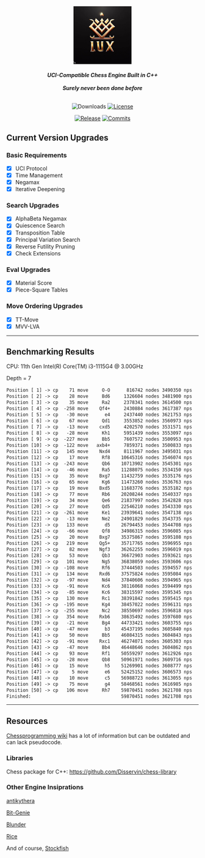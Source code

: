 <div align="center">

  <img src="./img/logo.jpg" width="30%">
  <br>
  <br>
  <b><i>UCI-Compatible Chess Engine Built in C++</i></b>
  <br>
  <br>
  <b><i>Surely never been done before</i></b>
  <br>
  <br>

  ![Downloads][downloads-badge]
  [![License][license-badge]][license-link]
  
  [![Release][release-badge]][release-link]
  [![Commits][commits-badge]][commits-link]

</div>

## Current Version Upgrades

### Basic Requirements

 - [x] UCI Protocol
 - [x] Time Management
 - [x] Negamax
 - [x] Iterative Deepening

### Search Upgrades

 - [x] AlphaBeta Negamax
 - [x] Quiescence Search
 - [x] Transposition Table
 - [x] Principal Variation Search
 - [x] Reverse Futility Pruning
 - [x] Check Extensions

### Eval Upgrades

 - [x] Material Score
 - [x] Piece-Square Tables

### Move Ordering Upgrades

 - [x] TT-Move
 - [x] MVV-LVA

---

## Benchmarking Results
CPU: 11th Gen Intel(R) Core(TM) i3-1115G4 @ 3.00GHz

Depth = 7
```
Position [ 1] -> cp    71 move     O-O      816742 nodes 3490350 nps
Position [ 2] -> cp    28 move     Bd6     1326604 nodes 3481900 nps
Position [ 3] -> cp    35 move     Ra2     2378341 nodes 3614500 nps
Position [ 4] -> cp  -258 move    Qf4+     2430884 nodes 3617387 nps
Position [ 5] -> cp   -30 move      e4     2437440 nodes 3621753 nps
Position [ 6] -> cp    67 move     Qd1     3553852 nodes 3560973 nps
Position [ 7] -> cp   -13 move    cxd5     4202570 nodes 3531571 nps
Position [ 8] -> cp   -28 move     Kh1     5951439 nodes 3553097 nps
Position [ 9] -> cp  -227 move     Bb5     7607572 nodes 3500953 nps
Position [10] -> cp  -122 move   axb4+     7859371 nodes 3500833 nps
Position [11] -> cp   145 move    Nxd4     8111967 nodes 3495031 nps
Position [12] -> cp    17 move     Rf8    10645316 nodes 3546074 nps
Position [13] -> cp  -243 move     Qb6    10713902 nodes 3545301 nps
Position [14] -> cp   -46 move     Ra5    11288075 nodes 3534150 nps
Position [15] -> cp    35 move    Bxg7    11432759 nodes 3535176 nps
Position [16] -> cp    65 move     Kg6    11473260 nodes 3536763 nps
Position [17] -> cp    19 move    Bxd5    11683776 nodes 3535182 nps
Position [18] -> cp    77 move     Rb6    20208244 nodes 3540337 nps
Position [19] -> cp    34 move     Qe6    21837997 nodes 3542828 nps
Position [20] -> cp    27 move     Qd5    22546210 nodes 3543330 nps
Position [21] -> cp  -261 move     Ke1    23939641 nodes 3547138 nps
Position [22] -> cp   -13 move     Ne2    24901829 nodes 3543735 nps
Position [23] -> cp   133 move      d5    26794453 nodes 3544708 nps
Position [24] -> cp   -66 move     Qf8    34986315 nodes 3596085 nps
Position [25] -> cp    20 move    Bxg7    35375867 nodes 3595108 nps
Position [26] -> cp   219 move    Qg5+    35717765 nodes 3596955 nps
Position [27] -> cp    82 move    Ngf3    36262255 nodes 3596019 nps
Position [28] -> cp    53 move     Qb3    36672903 nodes 3593621 nps
Position [29] -> cp   101 move     Ng5    36838059 nodes 3593606 nps
Position [30] -> cp  -108 move     Rf6    37444503 nodes 3594557 nps
Position [31] -> cp   134 move    Rxd6    37575824 nodes 3595084 nps
Position [32] -> cp   -97 move     Nd4    37840606 nodes 3594965 nps
Position [33] -> cp   -91 move     Kc6    38116068 nodes 3594499 nps
Position [34] -> cp   -85 move     Kc6    38315597 nodes 3595345 nps
Position [35] -> cp   130 move     Rc1    38391842 nodes 3595415 nps
Position [36] -> cp  -195 move     Kg4    38457022 nodes 3596131 nps
Position [37] -> cp  -255 move     Nc2    38550697 nodes 3596818 nps
Position [38] -> cp   354 move    Rxb6    38635492 nodes 3597680 nps
Position [39] -> cp   -21 move     Bg4    44733421 nodes 3603755 nps
Position [40] -> cp   -47 move      b3    45437195 nodes 3605840 nps
Position [41] -> cp    50 move     Bb5    46084315 nodes 3604843 nps
Position [42] -> cp   -91 move    Rxc1    46274071 nodes 3605303 nps
Position [43] -> cp   -47 move     Bb4    46448646 nodes 3604862 nps
Position [44] -> cp    93 move     Rf1    50559297 nodes 3612926 nps
Position [45] -> cp   -28 move     Qb8    50961971 nodes 3609716 nps
Position [46] -> cp    15 move      h5    51269901 nodes 3608777 nps
Position [47] -> cp     5 move      e6    52425152 nodes 3606573 nps
Position [48] -> cp    10 move      c5    56988723 nodes 3613055 nps
Position [49] -> cp    75 move      g4    58468561 nodes 3616985 nps
Position [50] -> cp   106 move     Rh7    59870451 nodes 3621708 nps
Finished:                                 59870451 nodes 3621708 nps
```
---

## Resources

[Chessprogramming wiki](https://www.chessprogramming.org/Main_Page) has a lot of information but can be outdated and can lack pseudocode.

### Libraries 

Chess package for C++: https://github.com/Disservin/chess-library

### Other Engine Insiprations

[antikythera](https://github.com/0hq/antikythera)

[Bit-Genie](https://github.com/Aryan1508/Bit-Genie)

[Blunder](https://github.com/algerbrex/blunder)

[Rice](https://github.com/rafid-dev/rice)

And of course, [Stockfish](https://github.com/official-stockfish/Stockfish)


[downloads-badge]:https://img.shields.io/github/downloads/Sidhant-Roymoulik/Lux/total?color=success&style=for-the-badge

[license-badge]:https://img.shields.io/github/license/Sidhant-Roymoulik/Lux?style=for-the-badge&label=license&color=success
[license-link]:https://github.com/Sidhant-Roymoulik/Lux/blob/main/LICENSE
[release-badge]:https://img.shields.io/github/v/release/Sidhant-Roymoulik/Lux?style=for-the-badge&label=official%20release
[release-link]:https://github.com/Sidhant-Roymoulik/Lux/releases/latest
[commits-badge]:https://img.shields.io/github/commits-since/Sidhant-Roymoulik/Lux/latest?style=for-the-badge
[commits-link]:https://github.com/Sidhant-Roymoulik/Lux/commits/main
